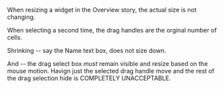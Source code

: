 When resizing a widget in the Overview story, the actual size is not changing.

When selecting a second time, the drag handles are the orginal number of cells.

Shrinking -- say the Name text box, does not size down.

And -- the drag select box *must* remain visible and resize based on the mouse motion.
Havign just the selected drag handle move and the rest of the drag selection hide is COMPLETELY UNACCEPTABLE.